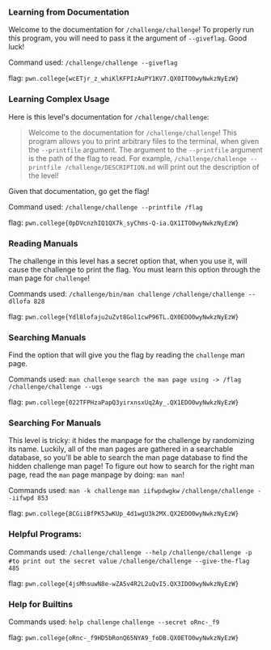 
### Learning from Documentation

Welcome to the documentation for `/challenge/challenge`! To properly run this program, you will need to pass it the argument of `--giveflag`. Good luck!

Command used: 
`/challenge/challenge --giveflag`

flag: `pwn.college{wcETjr_z_whiKlKFPIzAuPY1KV7.QX0ITO0wyNwkzNyEzW}`

### Learning Complex Usage 

Here is this level's documentation for `/challenge/challenge`:

> Welcome to the documentation for `/challenge/challenge`! This program allows you to print arbitrary files to the terminal, when given the `--printfile` argument. The argument to the `--printfile` argument is the path of the flag to read. For example, `/challenge/challenge --printfile /challenge/DESCRIPTION.md` will print out the description of the level!

Given that documentation, go get the flag!

Command used: 
`/challenge/challenge --printfile /flag`

flag: `pwn.college{0pDVcnzhIQ1QX7k_syChms-Q-ia.QX1ITO0wyNwkzNyEzW}`

### Reading Manuals 

The challenge in this level has a secret option that, when you use it, will cause the challenge to print the flag. You must learn this option through the man page for `challenge`!

Commands used: 
`/challenge/bin/man challenge`
`/challenge/challenge --dllofa 828`

flag: `pwn.college{Ydl8lofaju2uZvt8Gol1cwP96TL.QX0EDO0wyNwkzNyEzW}`

### Searching Manuals 

Find the option that will give you the flag by reading the `challenge` man page.

Commands used: 
`man challenge`
`search the man page using -> /flag`
`/challenge/challenge --ugs`

flag: `pwn.college{022TFPHzaPapQ3yirxnsxUq2Ay_.QX1EDO0wyNwkzNyEzW}`

### Searching For Manuals

This level is tricky: it hides the manpage for the challenge by randomizing its name. Luckily, all of the man pages are gathered in a searchable database, so you'll be able to search the man page database to find the hidden challenge man page! To figure out how to search for the right man page, read the `man` page manpage by doing: `man man`!

Commands used: 
`man -k challenge`
`man iifwpdwgkw`
`/challenge/challenge --iifwpd 853`

flag: `pwn.college{8CGiiBfPK53wKUp_4d1wgU3k2MX.QX2EDO0wyNwkzNyEzW}`

### Helpful Programs: 

Commands used: 
`/challenge/challenge --help`
`/challenge/challenge -p #to print out the secret value`
`/challenge/challenge --give-the-flag 485`

flag: `pwn.college{4jsMhsuwN8e-wZA5v4R2L2uQvI5.QX3IDO0wyNwkzNyEzW}`


### Help for Builtins 

Commands used: 
`help challenge`
`challenge --secret oRnc-_f9`

flag: `pwn.college{oRnc-_f9HD5bRonQ65NYA9_foDB.QX0ETO0wyNwkzNyEzW}`


